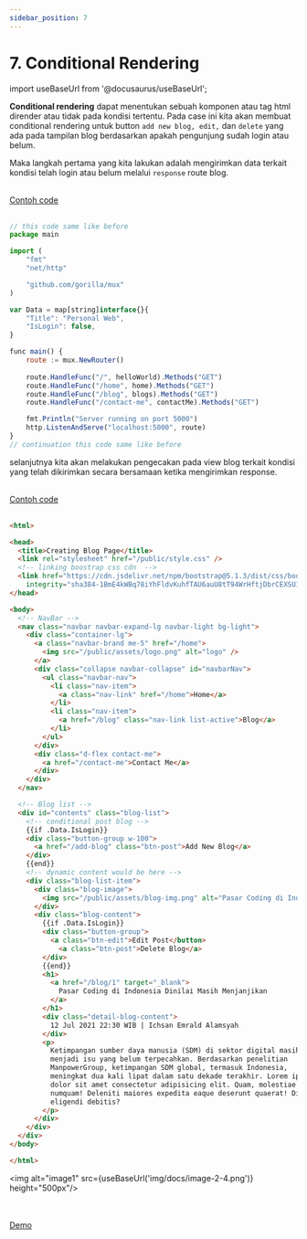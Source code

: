 ```yaml
---
sidebar_position: 7
---
```


# 7. Conditional Rendering

import useBaseUrl from '@docusaurus/useBaseUrl';


**Conditional rendering** dapat menentukan sebuah komponen atau tag html dirender atau tidak pada kondisi tertentu. Pada case ini kita akan membuat conditional rendering untuk button `add new blog, edit,` dan `delete` yang ada pada tampilan blog berdasarkan apakah pengunjung sudah login atau belum.

Maka langkah pertama yang kita lakukan adalah mengirimkan data terkait kondisi telah login atau belum melalui `response` route blog.

<br />

<a class="btn-example-code" href="">
Contoh code
</a>

<br />
<br />

```js {13} title="index.js"
// this code same like before
package main

import (
    "fmt"
    "net/http"

    "github.com/gorilla/mux"
)

var Data = map[string]interface{}{
    "Title": "Personal Web",
    "IsLogin": false,
}

func main() {
    route := mux.NewRouter()
    
    route.HandleFunc("/", helloWorld).Methods("GET")
    route.HandleFunc("/home", home).Methods("GET")
    route.HandleFunc("/blog", blogs).Methods("GET")
    route.HandleFunc("/contact-me", contactMe).Methods("GET")

    fmt.Println("Server running on port 5000")
    http.ListenAndServe("localhost:5000", route)
}
// continuation this code same like before
```
selanjutnya kita akan melakukan pengecakan pada view blog terkait kondisi yang telah dikirimkan secara bersamaan ketika mengirimkan response.

<br />

<a class="btn-example-code" href="https://github.com/demo-dumbways/ebook-code-result-chapter-2/tree/day2-6.blog-conditional-rendering">
Contoh code
</a>

<br />
<br />

```html {37,41,48,53} title="blog.html"
<html>

<head>
  <title>Creating Blog Page</title>
  <link rel="stylesheet" href="/public/style.css" />
  <!-- linking boostrap css cdn  -->
  <link href="https://cdn.jsdelivr.net/npm/bootstrap@5.1.3/dist/css/bootstrap.min.css" rel="stylesheet"
    integrity="sha384-1BmE4kWBq78iYhFldvKuhfTAU6auU8tT94WrHftjDbrCEXSU1oBoqyl2QvZ6jIW3" crossorigin="anonymous">
</head>

<body>
  <!-- NavBar -->
  <nav class="navbar navbar-expand-lg navbar-light bg-light">
    <div class="container-lg">
      <a class="navbar-brand me-5" href="/home">
        <img src="/public/assets/logo.png" alt="logo" />
      </a>
      <div class="collapse navbar-collapse" id="navbarNav">
        <ul class="navbar-nav">
          <li class="nav-item">
            <a class="nav-link" href="/home">Home</a>
          </li>
          <li class="nav-item">
            <a href="/blog" class="nav-link list-active">Blog</a>
          </li>
        </ul>
      </div>
      <div class="d-flex contact-me">
        <a href="/contact-me">Contact Me</a>
      </div>
    </div>
  </nav>

  <!-- Blog list -->
  <div id="contents" class="blog-list">
    <!-- conditional post blog -->
    {{if .Data.IsLogin}}
    <div class="button-group w-100">
      <a href="/add-blog" class="btn-post">Add New Blog</a>
    </div>
    {{end}}
    <!-- dynamic content would be here -->
    <div class="blog-list-item">
      <div class="blog-image">
        <img src="/public/assets/blog-img.png" alt="Pasar Coding di Indonesia Dinilai Masih Menjanjikan" />
      </div>
      <div class="blog-content">
        {{if .Data.IsLogin}}
        <div class="button-group">
          <a class="btn-edit">Edit Post</button>
            <a class="btn-post">Delete Blog</a>
        </div>
        {{end}}
        <h1>
          <a href="/blog/1" target="_blank">
            Pasar Coding di Indonesia Dinilai Masih Menjanjikan
          </a>
        </h1>
        <div class="detail-blog-content">
          12 Jul 2021 22:30 WIB | Ichsan Emrald Alamsyah
        </div>
        <p>
          Ketimpangan sumber daya manusia (SDM) di sektor digital masih
          menjadi isu yang belum terpecahkan. Berdasarkan penelitian
          ManpowerGroup, ketimpangan SDM global, termasuk Indonesia,
          meningkat dua kali lipat dalam satu dekade terakhir. Lorem ipsum,
          dolor sit amet consectetur adipisicing elit. Quam, molestiae
          numquam! Deleniti maiores expedita eaque deserunt quaerat! Dicta,
          eligendi debitis?
        </p>
      </div>
    </div>
  </div>
</body>

</html>
```

<img alt="image1" src={useBaseUrl('img/docs/image-2-4.png')} height="500px"/>

<br />
<br />

<div>
<a class="btn-demo" href="">
Demo
</a>
</div>
